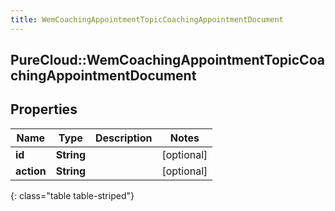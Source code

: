 ```yaml
---
title: WemCoachingAppointmentTopicCoachingAppointmentDocument
---
```

## PureCloud::WemCoachingAppointmentTopicCoachingAppointmentDocument

## Properties

|Name | Type | Description | Notes|
|------------ | ------------- | ------------- | -------------|
| **id** | **String** |  | [optional] |
| **action** | **String** |  | [optional] |
{: class="table table-striped"}


